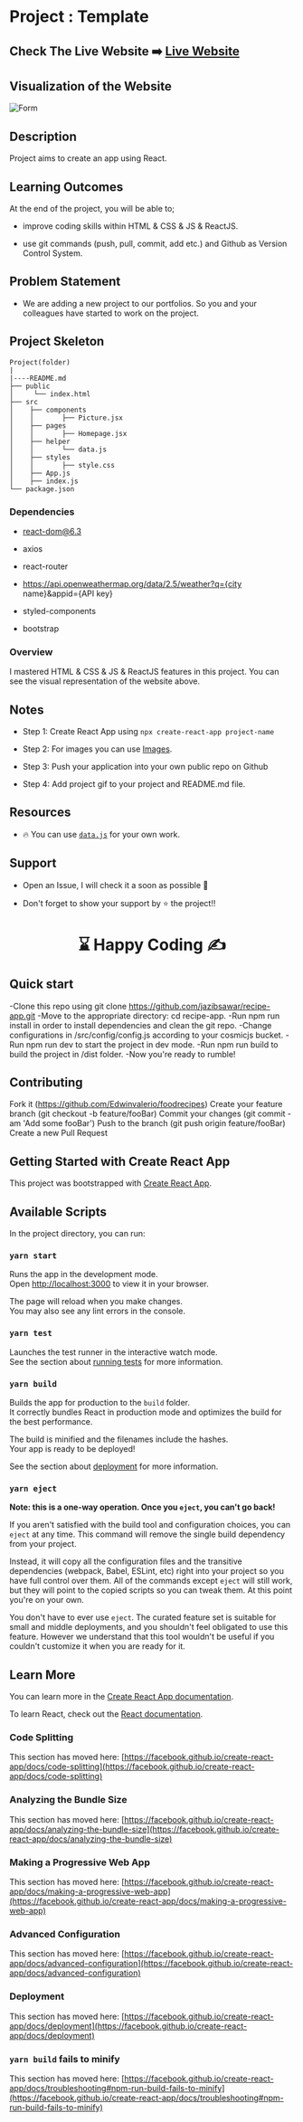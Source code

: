 # Project : Template

## Check The Live Website ➡️ [Live Website](https://skycooper.github.io)

## Visualization of the Website

![Form](./gallery.gif)

## Description

Project aims to create an app using React.

## Learning Outcomes

At the end of the project, you will be able to;

- improve coding skills within HTML & CSS & JS & ReactJS.

- use git commands (push, pull, commit, add etc.) and Github as Version Control System.

## Problem Statement

- We are adding a new project to our portfolios. So you and your colleagues have started to work on the project.

## Project Skeleton

```
Project(folder)
|
|----README.md
├── public
│     └── index.html
├── src
│    ├── components
│    │       ├── Picture.jsx
│    ├── pages
│    │       ├── Homepage.jsx
│    ├── helper
│    │       └── data.js
│    ├── styles
│    │       ├── style.css
│    ├── App.js
│    ├── index.js
└── package.json
```

### Dependencies

- react-dom@6.3

- axios

- react-router

- https://api.openweathermap.org/data/2.5/weather?q={city name}&appid={API key}

- styled-components

- bootstrap

### Overview

I mastered HTML & CSS & JS & ReactJS features in this project.
You can see the visual representation of the website above.

## Notes

- Step 1: Create React App using `npx create-react-app project-name`

- Step 2: For images you can use [Images](./src/helper/data.js).

- Step 3: Push your application into your own public repo on Github

- Step 4: Add project gif to your project and README.md file.

## Resources

- 🔥 You can use [`data.js`](./src/helper/data.js) for your own work.

## Support
- Open an Issue, I will check it a soon as possible 👀

- Don't forget to show your support by  ⭐ the project!!

# <center> ⌛ Happy Coding ✍ </center>


## Quick start
-Clone this repo using git clone https://github.com/jazibsawar/recipe-app.git
-Move to the appropriate directory: cd recipe-app.
-Run npm run install in order to install dependencies and clean the git repo.
-Change configurations in /src/config/config.js according to your cosmicjs bucket.
-Run npm run dev to start the project in dev mode.
-Run npm run build to build the project in /dist folder.
-Now you're ready to rumble!

## Contributing
Fork it (https://github.com/Edwinvalerio/foodrecipes)
Create your feature branch (git checkout -b feature/fooBar)
Commit your changes (git commit -am 'Add some fooBar')
Push to the branch (git push origin feature/fooBar)
Create a new Pull Request


## Getting Started with Create React App

This project was bootstrapped with [Create React App](https://github.com/facebook/create-react-app).

## Available Scripts

In the project directory, you can run:

### `yarn start`

Runs the app in the development mode.\
Open [http://localhost:3000](http://localhost:3000) to view it in your browser.

The page will reload when you make changes.\
You may also see any lint errors in the console.

### `yarn test`

Launches the test runner in the interactive watch mode.\
See the section about [running tests](https://facebook.github.io/create-react-app/docs/running-tests) for more information.

### `yarn build`

Builds the app for production to the `build` folder.\
It correctly bundles React in production mode and optimizes the build for the best performance.

The build is minified and the filenames include the hashes.\
Your app is ready to be deployed!

See the section about [deployment](https://facebook.github.io/create-react-app/docs/deployment) for more information.

### `yarn eject`

**Note: this is a one-way operation. Once you `eject`, you can't go back!**

If you aren't satisfied with the build tool and configuration choices, you can `eject` at any time. This command will remove the single build dependency from your project.

Instead, it will copy all the configuration files and the transitive dependencies (webpack, Babel, ESLint, etc) right into your project so you have full control over them. All of the commands except `eject` will still work, but they will point to the copied scripts so you can tweak them. At this point you're on your own.

You don't have to ever use `eject`. The curated feature set is suitable for small and middle deployments, and you shouldn't feel obligated to use this feature. However we understand that this tool wouldn't be useful if you couldn't customize it when you are ready for it.

## Learn More

You can learn more in the [Create React App documentation](https://facebook.github.io/create-react-app/docs/getting-started).

To learn React, check out the [React documentation](https://reactjs.org/).

### Code Splitting

This section has moved here: [https://facebook.github.io/create-react-app/docs/code-splitting](https://facebook.github.io/create-react-app/docs/code-splitting)

### Analyzing the Bundle Size

This section has moved here: [https://facebook.github.io/create-react-app/docs/analyzing-the-bundle-size](https://facebook.github.io/create-react-app/docs/analyzing-the-bundle-size)

### Making a Progressive Web App

This section has moved here: [https://facebook.github.io/create-react-app/docs/making-a-progressive-web-app](https://facebook.github.io/create-react-app/docs/making-a-progressive-web-app)

### Advanced Configuration

This section has moved here: [https://facebook.github.io/create-react-app/docs/advanced-configuration](https://facebook.github.io/create-react-app/docs/advanced-configuration)

### Deployment

This section has moved here: [https://facebook.github.io/create-react-app/docs/deployment](https://facebook.github.io/create-react-app/docs/deployment)

### `yarn build` fails to minify

This section has moved here: [https://facebook.github.io/create-react-app/docs/troubleshooting#npm-run-build-fails-to-minify](https://facebook.github.io/create-react-app/docs/troubleshooting#npm-run-build-fails-to-minify)
